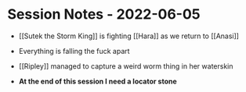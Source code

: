 # Session Notes - 2022-06-05

* [[Sutek the Storm King]] is fighting [[Hara]] as we return to [[Anasi]]
* Everything is falling the fuck apart
* [[Ripley]] managed to capture a weird worm thing in her waterskin


* **At the end of this session I need a locator stone**